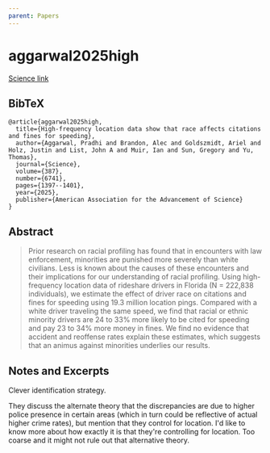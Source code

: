 ```yaml
---
parent: Papers
---
```


# aggarwal2025high

[Science link](https://www.science.org/doi/full/10.1126/science.adp5357#sec-1)

## BibTeX
```
@article{aggarwal2025high,
  title={High-frequency location data show that race affects citations and fines for speeding},
  author={Aggarwal, Pradhi and Brandon, Alec and Goldszmidt, Ariel and Holz, Justin and List, John A and Muir, Ian and Sun, Gregory and Yu, Thomas},
  journal={Science},
  volume={387},
  number={6741},
  pages={1397--1401},
  year={2025},
  publisher={American Association for the Advancement of Science}
}
```

## Abstract

> Prior research on racial profiling has found that in encounters with law enforcement, minorities are punished more severely than white civilians. Less is known about the causes of these encounters and their implications for our understanding of racial profiling. Using high-frequency location data of rideshare drivers in Florida (N = 222,838 individuals), we estimate the effect of driver race on citations and fines for speeding using 19.3 million location pings. Compared with a white driver traveling the same speed, we find that racial or ethnic minority drivers are 24 to 33% more likely to be cited for speeding and pay 23 to 34% more money in fines. We find no evidence that accident and reoffense rates explain these estimates, which suggests that an animus against minorities underlies our results.


## Notes and Excerpts

Clever identification strategy. 

They discuss the alternate theory that the discrepancies are due to higher police presence in certain areas (which in turn could be reflective of actual higher crime rates), 
but mention that they control for location.
I'd like to know more about how exactly it is that they're controlling for location. Too coarse and it might not rule out that alternative theory.


